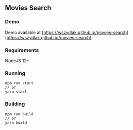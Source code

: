 ## Movies Search

### Demo

Demo available at [https://wszydlak.github.io/movies-search](https://wszydlak.github.io/movies-search)

### Requirements

NodeJS 12+

### Running

```
npm run start
// or
yarn start
```

### Building

```
npm run build
// or
yarn build
```
